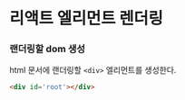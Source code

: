# 리액트 엘리먼트 렌더링

### 랜더링할 dom 생성
html 문서에 랜더링할 `<div>` 엘리먼트를 생성한다.
  ```html
  <div id='root'></div>
  ```
